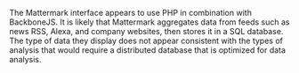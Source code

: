 The Mattermark interface appears to use PHP in combination with BackboneJS. It is likely that Mattermark aggregates data from feeds such as news RSS, Alexa, and company websites, then stores it in a SQL database. The type of data they display does not appear consistent with the types of analysis that would require a distributed database that is optimized for data analysis. 

